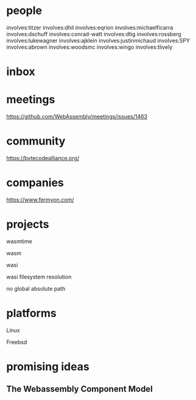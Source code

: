 # people

involves:titzer
involves:dhil
involves:eqrion
involves:michaelficarra
involves:dschuff
involves:conrad-watt
involves:dtig
involves:rossberg
involves:lukewagner
involves:ajklein
involves:justinmichaud
involves:SPY
involves:abrown
involves:woodsmc
involves:wingo
involves:tlively

# inbox

# meetings

https://github.com/WebAssembly/meetings/issues/1463

# community

https://bytecodealliance.org/

# companies

https://www.fermyon.com/


# projects

wasmtime

wasm

wasi


wasi filesystem resolution

no global absolute path


# platforms

Linux 

Freebsd





# promising ideas

## The Webassembly Component Model

